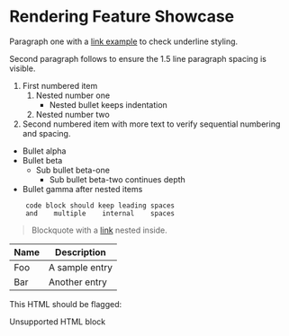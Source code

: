 # Rendering Feature Showcase

Paragraph one with a [link example](https://example.com) to check underline styling.

Second paragraph follows to ensure the 1.5 line paragraph spacing is visible.

1. First numbered item
   1. Nested number one
      - Nested bullet keeps indentation
   2. Nested number two
2. Second numbered item with more text to verify sequential numbering and spacing.

- Bullet alpha
- Bullet beta
  - Sub bullet beta-one
    - Sub bullet beta-two continues depth
- Bullet gamma after nested items

```
    code block should keep leading spaces
    and    multiple    internal    spaces
```

> Blockquote with a [link](https://openai.com) nested inside.

| Name | Description |
| ---- | ----------- |
| Foo  | A sample entry |
| Bar  | Another entry |

This HTML should be flagged:

<div>Unsupported HTML block</div>

